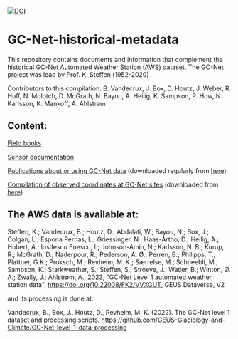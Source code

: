 [![DOI](https://zenodo.org/badge/DOI/10.5281/zenodo.7728550.svg)](https://doi.org/10.5281/zenodo.7728550)

# GC-Net-historical-metadata

This repository contains documents and information that complement the historical GC-Net Automated Weather Station (AWS) dataset.
The GC-Net project was lead by Prof. K. Steffen (1952-2020)
 
Contributors to this compilation:
B. Vandecrux, J. Box, D. Houtz, J. Weber, R. Huff, N. Molotch, D. McGrath, N. Bayou, A. Heilig, K. Sampson, P. How, N. Karlsson, K. Mankoff, A. Ahlstrøm

## Content:
[Field books](Field%20books)

[Sensor documentation](Sensor%20documentation)

[Publications about or using GC-Net data](GC-Net_publications.csv)
(downloaded regularly from [here](https://docs.google.com/spreadsheets/d/1K8E8agRnhvhMJW9e0Sh2Ojz69r2lDpA6ctM85hwhi0w/edit?usp=sharing))

[Compilation of observed coordinates at GC-Net sites](GC-Net_observed_coordinates.csv)
(downloaded from [here](https://docs.google.com/spreadsheets/d/1R2SA7rqo9PHfAAGeSVgy7eWVHRugV8Z3nbWga5Xin1U/edit?usp=sharing))

## The AWS data is available at:

Steffen, K.; Vandecrux, B.; Houtz, D.; Abdalati, W.; Bayou, N.; Box, J.; Colgan, L.; Espona Pernas, L.; Griessinger, N.; Haas-Artho, D.; Heilig, A.; Hubert, A.; Iosifescu Enescu, I.; Johnson-Amin, N.; Karlsson, N. B.; Kurup, R.; McGrath, D.; Naderpour, R.; Pederson, A. Ø.; Perren, B.; Philipps, T.; Plattner, G.K.; Proksch, M.; Revheim, M. K.; Særrelse, M.; Schneebli, M.; Sampson, K.; Starkweather, S.; Steffen, S.; Stroeve, J.; Watler, B.; Winton, Ø. A.; Zwally, J.; Ahlstrøm, A., 2023, "GC-Net Level 1 automated weather station data", https://doi.org/10.22008/FK2/VVXGUT, GEUS Dataverse, V2 

and its processing is done at:

Vandecrux, B., Box, J., Houtz, D., Revheim, M. K. (2022). The GC-Net level 1 dataset and processing scripts. https://github.com/GEUS-Glaciology-and-Climate/GC-Net-level-1-data-processing


